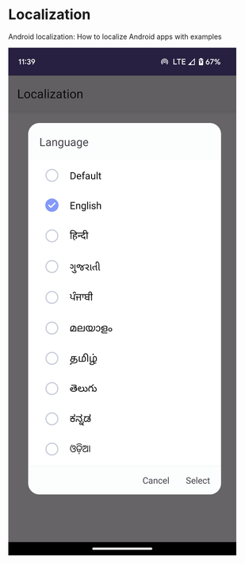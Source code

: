 # Localization

Android localization: How to localize Android apps with examples

![Screenshot Android localization](img.png)
